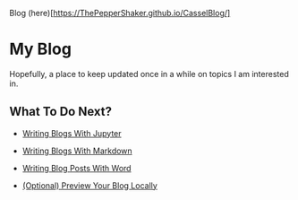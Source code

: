 [//]: # (This template replaces README.md when someone creates a new repo with the fastpages template.)


Blog (here)[https://ThePepperShaker.github.io/CasselBlog/]

# My Blog
Hopefully, a place to keep updated once in a while on topics I am interested in. 

## What To Do Next?

- [Writing Blogs With Jupyter](https://github.com/fastai/fastpages#writing-blog-posts-with-jupyter)

- [Writing Blogs With Markdown](https://github.com/fastai/fastpages#writing-blog-posts-with-markdown)

- [Writing Blog Posts With Word](https://github.com/fastai/fastpages#writing-blog-posts-with-microsoft-word)

- [(Optional) Preview Your Blog Locally](_fastpages_docs/DEVELOPMENT.md)
